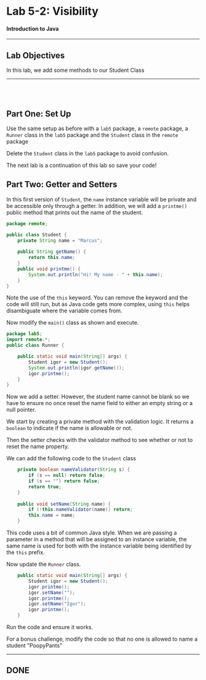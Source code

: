 # Lab 5-2: Visibility
#### Introduction to Java
---
## Lab Objectives

In this lab, we add some methods to our Student Class

---
<br/>
<br/>

## Part One: Set Up

Use the same setup as before with a `lab5` package, a `remote` package, a `Runner` class in the `lab5` package and the `Student` class in the `remote` package

Delete the `Student` class in the `lab5` package to avoid confusion.

The next lab is a continuation of this lab so save your code!

## Part Two: Getter and Setters

In this first version of `Student`, the `name` instance variable will be private and be accessible only through a getter. In addition, we will add a `printme()` public method that prints out the name of the student.

```java
package remote;

public class Student {
	private String name = "Marcus";
	
	public String getName() {
		return this.name;
	}
	public void printme() {
		System.out.println("Hi! My name - " + this.name);
	}
}
```

Note the use of the `this` keyword. You can remove the keyword and the code will still run, but as Java code gets more complex, using `this` helps disambiguate where the variable comes from.

Now modify the `main()` class as shown and execute.

```java
package lab5;
import remote.*;
public class Runner {

	public static void main(String[] args) {
		Student igor = new Student();
		System.out.println(igor.getName());
		igor.printme();
	}
}
```
Now we add a setter. However, the student name cannot be blank so we have to ensure no once reset the name field to either an empty string or a null pointer.

We start by creating a private method with the validation logic. It returns a `boolean` to indicate if the name is allowable or not.

Then the setter checks with the validator method to see whether or not to reset the name property.

We can add the following code to the `Student` class

```java
	private boolean nameValidator(String s) {
		if (s == null) return false;
		if (s == "") return false;
		return true;
	}
	
	public void setName(String name) {
		if (!this.nameValidator(name)) return;
		this.name = name;
	}
```
This code uses a bit of common Java style. When we are passing a parameter in a method that will be assigned to an instance variable, the same name is used for both with the instance variable being identified by the `this` prefix.

Now update the `Runner` class.

```java
	public static void main(String[] args) {
		Student igor = new Student();
		igor.printme();
		igor.setName("");
		igor.printme();
		igor.setName("Igor");
		igor.printme();
	}
```

Run the code and ensure it works.

For a bonus challenge, modify the code so that no one is allowed to name a student "PoopyPants"

---

## DONE
